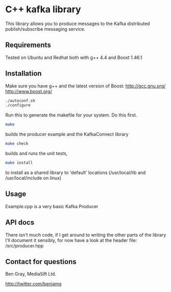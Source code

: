 # C++ kafka library
This library allows you to produce messages to the Kafka distributed publish/subscribe messaging service.

## Requirements
Tested on Ubuntu and Redhat both with g++ 4.4 and Boost 1.46.1

## Installation
Make sure you have g++ and the latest version of Boost: 
http://gcc.gnu.org/
http://www.boost.org/

```bash
./autoconf.sh
./configure
```

Run this to generate the makefile for your system. Do this first.


```bash
make
```

builds the producer example and the KafkaConnect library


```bash
make check
```

builds and runs the unit tests, 


```bash
make install
```

to install as a shared library to 'default' locations (/usr/local/lib and /usr/local/include on linux) 


## Usage
Example.cpp is a very basic Kafka Producer


## API docs
There isn't much code, if I get around to writing the other parts of the library I'll document it sensibly, 
for now have a look at the header file:  /src/producer.hpp


## Contact for questions

Ben Gray, MediaSift Ltd.

http://twitter.com/benjamg


